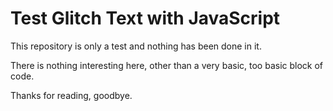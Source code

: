 # Test Glitch Text with JavaScript 
This repository is only a test and nothing has been done in it.

There is nothing interesting here, other than a very basic, too basic block of code. 

Thanks for reading, goodbye. 
